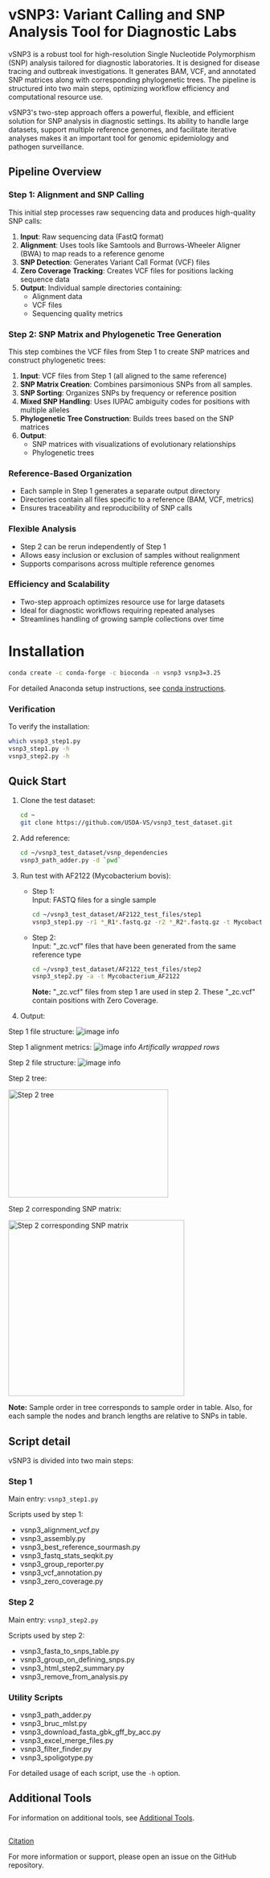 # vSNP3: Variant Calling and SNP Analysis Tool for Diagnostic Labs

vSNP3 is a robust tool for high-resolution Single Nucleotide Polymorphism (SNP) analysis tailored for diagnostic laboratories. It is designed for disease tracing and outbreak investigations. It generates BAM, VCF, and annotated SNP matrices along with corresponding phylogenetic trees. The pipeline is structured into two main steps, optimizing workflow efficiency and computational resource use.

vSNP3's two-step approach offers a powerful, flexible, and efficient solution for SNP analysis in diagnostic settings. Its ability to handle large datasets, support multiple reference genomes, and facilitate iterative analyses makes it an important tool for genomic epidemiology and pathogen surveillance.

## Pipeline Overview

### Step 1: Alignment and SNP Calling

This initial step processes raw sequencing data and produces high-quality SNP calls:

1. **Input**: Raw sequencing data (FastQ format)
2. **Alignment**: Uses tools like Samtools and Burrows-Wheeler Aligner (BWA) to map reads to a reference genome
3. **SNP Detection**: Generates Variant Call Format (VCF) files
4. **Zero Coverage Tracking**: Creates VCF files for positions lacking sequence data
5. **Output**: Individual sample directories containing:
   - Alignment data
   - VCF files
   - Sequencing quality metrics

### Step 2: SNP Matrix and Phylogenetic Tree Generation

This step combines the VCF files from Step 1 to create SNP matrices and construct phylogenetic trees:

1. **Input**: VCF files from Step 1 (all aligned to the same reference)
2. **SNP Matrix Creation**: Combines parsimonious SNPs from all samples.
3. **SNP Sorting**: Organizes SNPs by frequency or reference position
4. **Mixed SNP Handling**: Uses IUPAC ambiguity codes for positions with multiple alleles
5. **Phylogenetic Tree Construction**: Builds trees based on the SNP matrices
6. **Output**: 
   - SNP matrices with visualizations of evolutionary relationships
   - Phylogenetic trees

### Reference-Based Organization

- Each sample in Step 1 generates a separate output directory
- Directories contain all files specific to a reference (BAM, VCF, metrics)
- Ensures traceability and reproducibility of SNP calls

### Flexible Analysis

- Step 2 can be rerun independently of Step 1
- Allows easy inclusion or exclusion of samples without realignment
- Supports comparisons across multiple reference genomes

### Efficiency and Scalability

- Two-step approach optimizes resource use for large datasets
- Ideal for diagnostic workflows requiring repeated analyses
- Streamlines handling of growing sample collections over time

# Installation

```bash
conda create -c conda-forge -c bioconda -n vsnp3 vsnp3=3.25
```

For detailed Anaconda setup instructions, see [conda instructions](./docs/instructions/conda_instructions.md).

### Verification

To verify the installation:

```bash
which vsnp3_step1.py
vsnp3_step1.py -h
vsnp3_step2.py -h
```

## Quick Start

1. Clone the test dataset:
   ```bash
   cd ~
   git clone https://github.com/USDA-VS/vsnp3_test_dataset.git
   ```

2. Add reference:
   ```bash
   cd ~/vsnp3_test_dataset/vsnp_dependencies
   vsnp3_path_adder.py -d `pwd`
   ```

3. Run test with AF2122 (Mycobacterium bovis):
   - Step 1: <br>
    Input: FASTQ files for a single sample
     ```bash
     cd ~/vsnp3_test_dataset/AF2122_test_files/step1
     vsnp3_step1.py -r1 *_R1*.fastq.gz -r2 *_R2*.fastq.gz -t Mycobacterium_AF2122
     ```
   - Step 2: <br>
    Input: "_zc.vcf" files that have been generated from the same reference type
     ```bash
     cd ~/vsnp3_test_dataset/AF2122_test_files/step2
     vsnp3_step2.py -a -t Mycobacterium_AF2122
     ```
     **Note:** "_zc.vcf" files from step 1 are used in step 2.  These "_zc.vcf" contain positions with Zero Coverage.

4. Output:

Step 1 file structure:
    ![image info](./docs/img/step1_file_structure.png "Step 1 file structure")

Step 1 alignment metrics:
    ![image info](./docs/img/step1_stats.png "Step 1 alignment metrics")
*Artifically wrapped rows*
  
Step 2 file structure:
    ![image info](./docs/img/step2_file_structure.png "Step 2 file structure")

Step 2 tree:

<img src="./docs/img/step2_figtree.png" alt="Step 2 tree" style="height: 215px; width:318px;"/>

Step 2 corresponding SNP matrix:

<img src="./docs/img/step2_table.png" alt="Step 2 corresponding SNP matrix" style="height: 350px; width752px;"/>

**Note:** Sample order in tree corresponds to sample order in table.  Also, for each sample the nodes and branch lengths are relative to SNPs in table.

## Script detail

vSNP3 is divided into two main steps:

### Step 1

Main entry: `vsnp3_step1.py`

Scripts used by step 1:
- vsnp3_alignment_vcf.py
- vsnp3_assembly.py
- vsnp3_best_reference_sourmash.py
- vsnp3_fastq_stats_seqkit.py
- vsnp3_group_reporter.py
- vsnp3_vcf_annotation.py
- vsnp3_zero_coverage.py

### Step 2

Main entry: `vsnp3_step2.py`

Scripts used by step 2:
- vsnp3_fasta_to_snps_table.py
- vsnp3_group_on_defining_snps.py
- vsnp3_html_step2_summary.py
- vsnp3_remove_from_analysis.py

### Utility Scripts

- vsnp3_path_adder.py
- vsnp3_bruc_mlst.py
- vsnp3_download_fasta_gbk_gff_by_acc.py
- vsnp3_excel_merge_files.py
- vsnp3_filter_finder.py
- vsnp3_spoligotype.py

For detailed usage of each script, use the `-h` option.

## Additional Tools

For information on additional tools, see [Additional Tools](./docs/instructions/additional_tools.md).

##

[Citation](https://bmcgenomics.biomedcentral.com/articles/10.1186/s12864-024-10437-5)

For more information or support, please open an issue on the GitHub repository.
